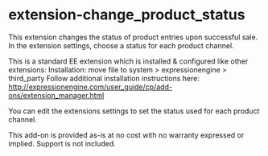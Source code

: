 extension-change_product_status
=============================

This extension changes the status of product entries upon successful sale. In the extension settings, choose a status for each product channel.

This is a standard EE extension which is installed & configured like other extensions: 
Installation: move file to system > expressionengine > third_party 
Follow additional installation instructions here: 
http://expressionengine.com/user_guide/cp/add-ons/extension_manager.html


You can edit the extensions settings to set the status used for each product channel.




This add-on is provided as-is at no cost with no warranty expressed or implied. Support is not included. 